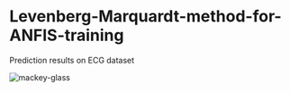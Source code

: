 # Levenberg-Marquardt-method-for-ANFIS-training

Prediction results on ECG dataset

![mackey-glass](https://github.com/yousef-sharafi/Levenberg-marquardt-method-for-ANFIS-training-without-toolbox/assets/142591174/37d2c1ff-528a-4b97-94df-59495979fb97)

